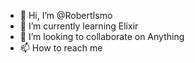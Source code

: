 - 👋 Hi, I’m @RobertIsmo
- 🌱 I’m currently learning Elixir
- 💞️ I’m looking to collaborate on Anything
- 📫 How to reach me 

<!---
RobertIsmo/RobertIsmo is a ✨ special ✨ repository because its `README.md` (this file) appears on your GitHub profile.
You can click the Preview link to take a look at your changes.
--->
